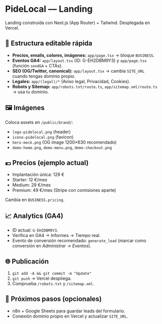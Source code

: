 # PideLocal — Landing

Landing construida con Next.js (App Router) + Tailwind. Desplegada en Vercel.

## 🧩 Estructura editable rápida
- **Precios, emails, colores, imágenes:** `app/page.tsx` → bloque `BUSINESS`.
- **Eventos GA4:** `app/layout.tsx` (ID: G-EH2DBM9Y3) y `app/page.tsx` (función `sendGA` + CTAs).
- **SEO (OG/Twitter, canonical):** `app/layout.tsx` → cambia `SITE_URL` cuando tengas dominio propio.
- **Legales:** `app/(legal)/*` (Aviso legal, Privacidad, Cookies).
- **Robots y Sitemap:** `app/robots.txt/route.ts`, `app/sitemap.xml/route.ts` → usa tu dominio.

## 🖼 Imágenes
Coloca assets en `/public/brand/`:
- `logo-pidelocal.png`  (header)
- `icono-pidelocal.png` (favicon)
- `hero-mock.png`       (OG image 1200×630 recomendado)
- `demo-home.png`, `demo-menu.png`, `demo-checkout.png`

## 💶 Precios (ejemplo actual)
- Implantación única: 129 €
- Starter: 12 €/mes
- Medium: 29 €/mes
- Premium: 49 €/mes (Stripe con comisiones aparte)

Cambia en `BUSINESS.pricing`.

## 📈 Analytics (GA4)
- ID actual: `G-EH2DBM9Y3`.
- Verifica en GA4 → Informes → Tiempo real.  
- Evento de conversión recomendado: `generate_lead` (marcar como conversión en *Administrar → Eventos*).

## 🌐 Publicación
1. `git add -A && git commit -m "Update"`  
2. `git push` → Vercel despliega.
3. Comprueba `/robots.txt` y `/sitemap.xml`.

## 🔌 Próximos pasos (opcionales)
- n8n + Google Sheets para guardar leads del formulario.
- Conexión dominio propio en Vercel y actualizar `SITE_URL`.
